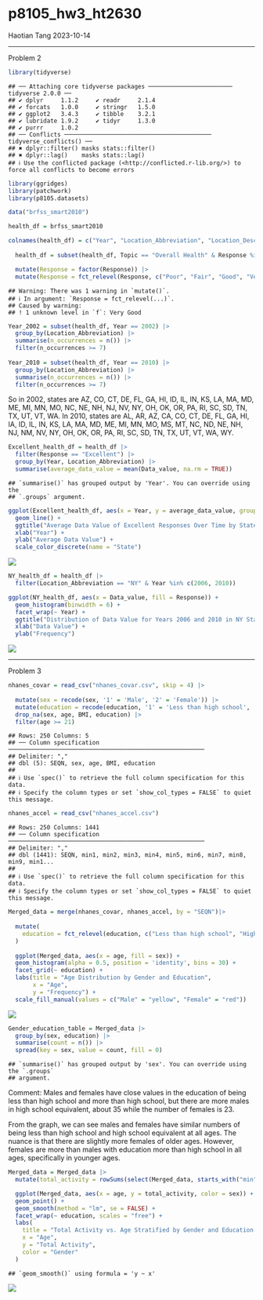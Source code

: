 p8105_hw3_ht2630
================
Haotian Tang
2023-10-14

------------------------------------------------------------------------

Problem 2

``` r
library(tidyverse)
```

    ## ── Attaching core tidyverse packages ──────────────────────── tidyverse 2.0.0 ──
    ## ✔ dplyr     1.1.2     ✔ readr     2.1.4
    ## ✔ forcats   1.0.0     ✔ stringr   1.5.0
    ## ✔ ggplot2   3.4.3     ✔ tibble    3.2.1
    ## ✔ lubridate 1.9.2     ✔ tidyr     1.3.0
    ## ✔ purrr     1.0.2     
    ## ── Conflicts ────────────────────────────────────────── tidyverse_conflicts() ──
    ## ✖ dplyr::filter() masks stats::filter()
    ## ✖ dplyr::lag()    masks stats::lag()
    ## ℹ Use the conflicted package (<http://conflicted.r-lib.org/>) to force all conflicts to become errors

``` r
library(ggridges)
library(patchwork)
library(p8105.datasets)

data("brfss_smart2010") 

health_df = brfss_smart2010

colnames(health_df) = c("Year", "Location_Abbreviation", "Location_Description", "Class", "Topic", "Health_Question", "Response", "Sample_Size", "Data_value", "Confidence_Limit_Low", "Confidence_Limit_High", "Display_Order", "Data_Value_Unit", "Data_Value_Type", "Data_Value_Footnote_Symbol", "Data_Value_Footnote", "Data_Source", "Class_ID", "Topic_ID", "Location_ID", "Question_ID", "RESP_ID", "Geographic_Location") 
  
  health_df = subset(health_df, Topic == "Overall Health" & Response %in% c("Poor", "Fair", "Good", "Very Good", "Excellent")) |> 

  mutate(Response = factor(Response)) |>
  mutate(Response = fct_relevel(Response, c("Poor", "Fair", "Good", "Very Good", "Excellent")))
```

    ## Warning: There was 1 warning in `mutate()`.
    ## ℹ In argument: `Response = fct_relevel(...)`.
    ## Caused by warning:
    ## ! 1 unknown level in `f`: Very Good

``` r
Year_2002 = subset(health_df, Year == 2002) |> 
  group_by(Location_Abbreviation) |> 
  summarise(n_occurrences = n()) |> 
  filter(n_occurrences >= 7)
 
Year_2010 = subset(health_df, Year == 2010) |> 
  group_by(Location_Abbreviation) |> 
  summarise(n_occurrences = n()) |> 
  filter(n_occurrences >= 7)
```

So in 2002, states are AZ, CO, CT, DE, FL, GA, HI, ID, IL, IN, KS, LA,
MA, MD, ME, MI, MN, MO, NC, NE, NH, NJ, NV, NY, OH, OK, OR, PA, RI, SC,
SD, TN, TX, UT, VT, WA. In 2010, states are AL, AR, AZ, CA, CO, CT, DE,
FL, GA, HI, IA, ID, IL, IN, KS, LA, MA, MD, ME, MI, MN, MO, MS, MT, NC,
ND, NE, NH, NJ, NM, NV, NY, OH, OK, OR, PA, RI, SC, SD, TN, TX, UT, VT,
WA, WY.

``` r
Excellent_health_df = health_df |> 
  filter(Response == "Excellent") |> 
  group_by(Year, Location_Abbreviation) |>
  summarise(average_data_value = mean(Data_value, na.rm = TRUE))
```

    ## `summarise()` has grouped output by 'Year'. You can override using the
    ## `.groups` argument.

``` r
ggplot(Excellent_health_df, aes(x = Year, y = average_data_value, group = Location_Abbreviation, color = Location_Abbreviation)) +
  geom_line() +
  ggtitle("Average Data Value of Excellent Responses Over Time by State") +
  xlab("Year") +
  ylab("Average Data Value") +
  scale_color_discrete(name = "State")
```

![](p8105_hw3_ht2630_files/figure-gfm/unnamed-chunk-2-1.png)<!-- -->

``` r
NY_health_df = health_df |> 
  filter(Location_Abbreviation == "NY" & Year %in% c(2006, 2010))

ggplot(NY_health_df, aes(x = Data_value, fill = Response)) +
  geom_histogram(binwidth = 6) +
  facet_wrap(~ Year) +
  ggtitle("Distribution of Data Value for Years 2006 and 2010 in NY State") +
  xlab("Data Value") +
  ylab("Frequency")
```

![](p8105_hw3_ht2630_files/figure-gfm/unnamed-chunk-3-1.png)<!-- -->

------------------------------------------------------------------------

Problem 3

``` r
nhanes_covar = read_csv("nhanes_covar.csv", skip = 4) |> 
 
  mutate(sex = recode(sex, '1' = 'Male', '2' = 'Female')) |> 
  mutate(education = recode(education, '1' = 'Less than high school', '2' = 'High school equivalent', '3' = 'More than high school')) |>
  drop_na(sex, age, BMI, education) |>
  filter(age >= 21)
```

    ## Rows: 250 Columns: 5
    ## ── Column specification ────────────────────────────────────────────────────────
    ## Delimiter: ","
    ## dbl (5): SEQN, sex, age, BMI, education
    ## 
    ## ℹ Use `spec()` to retrieve the full column specification for this data.
    ## ℹ Specify the column types or set `show_col_types = FALSE` to quiet this message.

``` r
nhanes_accel = read_csv("nhanes_accel.csv") 
```

    ## Rows: 250 Columns: 1441
    ## ── Column specification ────────────────────────────────────────────────────────
    ## Delimiter: ","
    ## dbl (1441): SEQN, min1, min2, min3, min4, min5, min6, min7, min8, min9, min1...
    ## 
    ## ℹ Use `spec()` to retrieve the full column specification for this data.
    ## ℹ Specify the column types or set `show_col_types = FALSE` to quiet this message.

``` r
Merged_data = merge(nhanes_covar, nhanes_accel, by = "SEQN")|>
  
  mutate(
    education = fct_relevel(education, c("Less than high school", "High school equivalent", "More than high school"))
  )
  
  ggplot(Merged_data, aes(x = age, fill = sex)) + 
  geom_histogram(alpha = 0.5, position = 'identity', bins = 30) +
  facet_grid(~ education) +
  labs(title = "Age Distribution by Gender and Education",
       x = "Age",
       y = "Frequency") +
  scale_fill_manual(values = c("Male" = "yellow", "Female" = "red"))
```

![](p8105_hw3_ht2630_files/figure-gfm/unnamed-chunk-4-1.png)<!-- -->

``` r
Gender_education_table = Merged_data |> 
  group_by(sex, education) |> 
  summarise(count = n()) |>
  spread(key = sex, value = count, fill = 0)
```

    ## `summarise()` has grouped output by 'sex'. You can override using the `.groups`
    ## argument.

Comment: Males and females have close values in the education of being
less than high school and more than high school, but there are more
males in high school equivalent, about 35 while the number of females is
23.

From the graph, we can see males and females have similar numbers of
being less than high school and high school equivalent at all ages. The
nuance is that there are slightly more females of older ages. However,
females are more than males with education more than high school in all
ages, specifically in younger ages.

``` r
Merged_data = Merged_data |> 
  mutate(total_activity = rowSums(select(Merged_data, starts_with("min"))))  

  ggplot(Merged_data, aes(x = age, y = total_activity, color = sex)) +
  geom_point() +
  geom_smooth(method = "lm", se = FALSE) +
  facet_wrap(~ education, scales = "free") +
  labs(
    title = "Total Activity vs. Age Stratified by Gender and Education Level",
    x = "Age",
    y = "Total Activity",
    color = "Gender"
  ) 
```

    ## `geom_smooth()` using formula = 'y ~ x'

![](p8105_hw3_ht2630_files/figure-gfm/unnamed-chunk-5-1.png)<!-- -->

